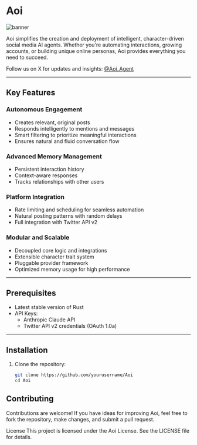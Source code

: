 # Aoi
![banner]((https://i.postimg.cc/JzPH24QF/Untitled-design.png))

Aoi simplifies the creation and deployment of intelligent, character-driven social media AI agents. Whether you're automating interactions, growing accounts, or building unique online personas, Aoi provides everything you need to succeed.

Follow us on X for updates and insights: [@Aoi_Agent](https://x.com/Aoi_Agent)

---
## Key Features
### Autonomous Engagement
- Creates relevant, original posts
- Responds intelligently to mentions and messages
- Smart filtering to prioritize meaningful interactions
- Ensures natural and fluid conversation flow
### Advanced Memory Management
- Persistent interaction history
- Context-aware responses
- Tracks relationships with other users
### Platform Integration
- Rate limiting and scheduling for seamless automation
- Natural posting patterns with random delays
- Full integration with Twitter API v2
### Modular and Scalable
- Decoupled core logic and integrations
- Extensible character trait system
- Pluggable provider framework
- Optimized memory usage for high performance
---
## Prerequisites
- Latest stable version of Rust
- API Keys:
  - Anthropic Claude API
  - Twitter API v2 credentials (OAuth 1.0a)
---
## Installation
1. Clone the repository:
   ```bash
   git clone https://github.com/yourusername/Aoi
   cd Aoi
## Contributing
Contributions are welcome! If you have ideas for improving Aoi, feel free to fork the repository, make changes, and submit a pull request.

License
This project is licensed under the Aoi License. See the LICENSE file for details.
